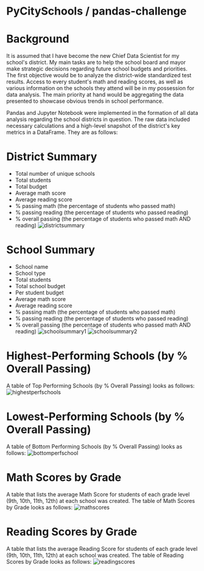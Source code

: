 # PyCitySchools / pandas-challenge
# Background
It is assumed that I have become the new Chief Data Scientist for my school's district. My main tasks are to help the school board and mayor make strategic decisions regarding future school budgets and priorities. The first objective would be to  analyze the district-wide standardized test results. Access to every student's math and reading scores, as well as various information on the schools they attend will be in my possession for data analysis. The main priority at hand would be aggregating the data presented to showcase obvious trends in school performance.

Pandas and Jupyter Notebook were implemented in the formation of all data analysis regarding the school districts in question. The raw data included necessary calculations and a high-level snapshot of the district's key metrics in a DataFrame. They are as follows:
# District Summary
  * Total number of unique schools
  * Total students
  * Total budget
  * Average math score
  * Average reading score
  * % passing math (the percentage of students who passed math)
  * % passing reading (the percentage of students who passed reading)
  * % overall passing (the percentage of students who passed math AND reading)
    ![districtsummary](https://github.com/faceadversity/pandas-challenge/assets/137361966/a924dfbd-510f-4a36-83e4-ac283b2e8f78)
# School Summary
  * School name
  * School type
  * Total students
  * Total school budget
  * Per student budget
  * Average math score
  * Average reading score
  * % passing math (the percentage of students who passed math)
  * % passing reading (the percentage of students who passed reading)
  * % overall passing (the percentage of students who passed math AND reading)
    ![schoolsummary1](https://github.com/faceadversity/pandas-challenge/assets/137361966/66529e87-9fcb-42f8-8a41-9568cb98ee2f)
    ![schoolsummary2](https://github.com/faceadversity/pandas-challenge/assets/137361966/db385c3a-0409-4b15-a04b-f9d77c356cc1)
# Highest-Performing Schools (by % Overall Passing)
  A table of Top Performing Schools (by % Overall Passing) looks as follows:
    ![highestperfschools](https://github.com/faceadversity/pandas-challenge/assets/137361966/01a09e4b-1707-439b-b63e-1d05ef6593eb)
# Lowest-Performing Schools (by % Overall Passing)
  A table of Bottom Performing Schools (by % Overall Passing) looks as follows:
    ![bottomperfschool](https://github.com/faceadversity/pandas-challenge/assets/137361966/4b4f5ddd-1dc6-4dd6-99c4-4cc348dc5f6a)
# Math Scores by Grade
A table that lists the average Math Score for students of each grade level (9th, 10th, 11th, 12th) at each school was created. The table of Math Scores by Grade looks as follows:
    ![mathscores](https://github.com/faceadversity/pandas-challenge/assets/137361966/8f8e16aa-7c1c-4964-9594-320f3ce756c8)
# Reading Scores by Grade
A table that lists the average Reading Score for students of each grade level (9th, 10th, 11th, 12th) at each school was created. The table of Reading Scores by Grade looks as follows:
    ![readingscores](https://github.com/faceadversity/pandas-challenge/assets/137361966/6f62364d-697a-49e4-a6b0-10c70a36de62)










